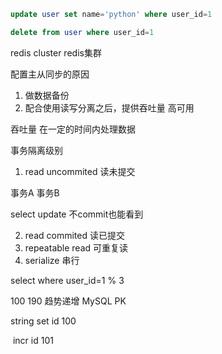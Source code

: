 ```sql
update user set name='python' where user_id=1

delete from user where user_id=1
```

redis cluster  redis集群



配置主从同步的原因

1. 做数据备份
2. 配合使用读写分离之后，提供吞吐量  高可用



吞吐量 在一定的时间内处理数据



事务隔离级别

1. read uncommited 读未提交

事务A     事务B

select      update  不commit也能看到

2. read commited  读已提交
3.  repeatable read 可重复读
4. serialize  串行

select where user_id=1 % 3





100  190 趋势递增  MySQL PK



string     set id 100

​           incr  id 101

















